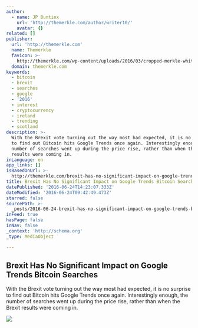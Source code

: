 ```yaml
---
author:
  - name: JP Buntinx
    url: 'http://themerkle.com/author/writer10/'
    avatar: {}
related: []
publisher:
  url: 'http://themerkle.com'
  name: Themerkle
  favicon: >-
    http://themerkle.com/wp-content/uploads/2016/03/cropped-merkle-white-1-192x192.png
  domain: themerkle.com
keywords:
  - bitcoin
  - brexit
  - searches
  - google
  - '2016'
  - interest
  - cryptocurrency
  - ireland
  - trending
  - scotland
description: >-
  With the Brexit vote turning out the way most had expected, it is no surprise
  to find out Bitcoin hits Google Trends once again. Interestingly enough, the
  number of searches went up during the price rise, rather than when the Brexit
  results were coming in.
inLanguage: en
app_links: []
isBasedOnUrl: >-
  http://themerkle.com/brexit-has-no-significant-impact-on-google-trends-bitcoin-searches/
title: Brexit Has No Significant Impact on Google Trends Bitcoin Searches
datePublished: '2016-06-24T14:23:07.333Z'
dateModified: '2016-06-24T09:42:49.473Z'
starred: false
sourcePath: >-
  _posts/2016-06-24-brexit-has-no-significant-impact-on-google-trends-bitcoin-se.md
inFeed: true
hasPage: false
inNav: false
_context: 'http://schema.org'
_type: MediaObject

---
```

<article style=""><h1>Brexit Has No Significant Impact on Google Trends Bitcoin Searches</h1><p>With the Brexit vote turning out the way most had expected, it is no surprise to find out Bitcoin hits Google Trends once again. Interestingly enough, the number of searches went up during the price rise, rather than when the Brexit results were coming in.</p><img src="http://themerkle.com/wp-content/uploads/2016/06/BTC-Google-Trends-2016.png" /></article>